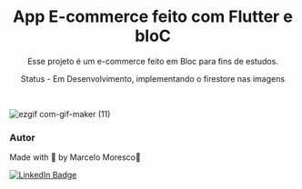 <h1 align="center">App E-commerce feito com Flutter e bloC</h1>

<p align="center">Esse projeto é um e-commerce feito em Bloc para fins de estudos.</p>

<p align="center">Status - Em Desenvolvimento, implementando o firestore nas imagens</p>


<br>

<!-- GIF-->
![ezgif com-gif-maker (11)](https://user-images.githubusercontent.com/85464545/194328139-d66b49eb-c9f9-4e22-b973-81f700d09666.gif)


### Autor

Made with 💜 by Marcelo Moresco👋

[![LinkedIn Badge](https://img.shields.io/badge/-marcelomoresco-blue?style=flat-square&logo=Linkedin&logoColor=white&link=https://www.linkedin.com/in/marcelo-adriel-moresco-a32104179/)](https://www.linkedin.com/in/marcelo-adriel-moresco-a32104179/)
